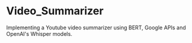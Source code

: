 # Video_Summarizer
Implementing a Youtube video summarizer using BERT, Google APIs and OpenAI's Whisper models.
